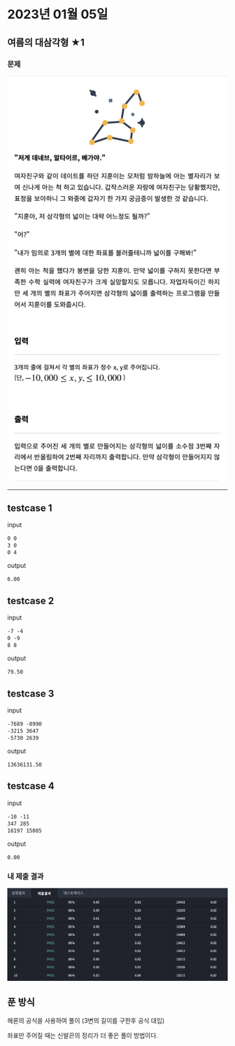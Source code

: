 # 2023년 01월 05일
## 여름의 대삼각형 ★1
  
### 문제

![](./img/qimg.png)

--- 
## testcase 1
input
```
0 0
3 0
0 4
```
output
```
6.00
```
## testcase 2
input
```
-7 -4
0 -9
8 8
```
output
```
79.50
```
## testcase 3
input
```
-7689 -8990
-3215 3647
-5730 2639
```
output
```
13636131.50
```
## testcase 4
input
```
-10 -11
347 285
18197 15085
```
output
```
0.00
```




### 내 제출 결과

![](./img/aimg.png)



## 푼 방식

헤론의 공식을 사용하여 풀이 (3변의 길이를 구한후 공식 대입)

좌표만 주어질 때는 신발끈의 정리가 더 좋은 풀이 방법이다.

